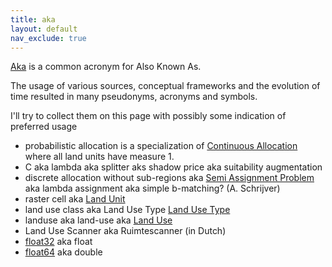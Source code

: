 ```yaml
---
title: aka
layout: default
nav_exclude: true
---
```

[Aka](http://en.wikipedia.org/wiki/Aka) is a common acronym for Also Known As.

The usage of various sources, conceptual frameworks and the evolution of time resulted in many pseudonyms, acronyms and symbols.

I'll try to collect them on this page with possibly some indication of preferred usage

-   probabilistic allocation is a specialization of [Continuous Allocation](https://github.com/ObjectVision/LandUseModelling/wiki/Continuous-Allocation) where all land units have measure 1.
-   C aka lambda aka splitter aks shadow price aka suitability augmentation
-   discrete allocation without sub-regions aka [Semi Assignment Problem](https://github.com/ObjectVision/LandUseModelling/wiki/Semi-assignment-problem) aka lambda assignment aka simple b-matching? (A. Schrijver)
-   raster cell aka [Land Unit](https://github.com/ObjectVision/LandUseModelling/wiki/Land-Unit)
-   land use class aka Land Use Type [Land Use Type](https://github.com/ObjectVision/LandUseModelling/wiki/Land-Use-Types)
-   landuse aka land-use aka [Land Use](https://github.com/ObjectVision/LandUseModelling/wiki/Land-Use)
-   Land Use Scanner aka Ruimtescanner (in Dutch)
-   [float32](float32) aka float
-   [float64](float64) aka double